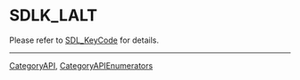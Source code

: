 # SDLK_LALT

Please refer to [SDL_KeyCode](SDL_KeyCode) for details.

----
[CategoryAPI](CategoryAPI), [CategoryAPIEnumerators](CategoryAPIEnumerators)

